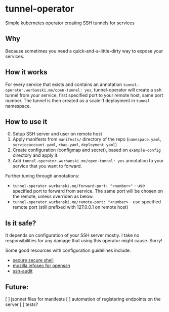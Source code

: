 # tunnel-operator

Simple kubernetes operator creating SSH tunnels for services

## Why

Because sometimes you need a quick-and-a-little-dirty way to expose your services.

## How it works

For every service that exists and contains an annotation `tunnel-operator.wurbanski.me/open-tunnel: yes`, tunnel-operator will create a ssh tunnel from your service, first specified port to your remote host, same port number.
The tunnel is then created as a scale-1 deployment in `tunnel` namespace.

## How to use it

0. Setup SSH server and user on remote host
1. Apply manifests from `manifests/` directory of the repo (`namespace.yaml`, `serviceaccount.yaml`, `rbac.yaml`, `deployment.yaml`)
2. Create configuration (configmap and secret), based on `example-config` directory and apply it.
3. Add `tunnel-operator.wurbanski.me/open-tunnel: yes` annotation to your service that you want to forward.

Further tuning through annotations:

* `tunnel-operator.wurbanski.me/forward-port: "<number>"` - use specified port to forward from service. The same port will be chosen on the remote, unless overriden as below.
* `tunnel-operator.wurbanski.me/remote-port: "<number>` - use specified remote port (still prefixed with 127.0.0.1 on remote host)

## Is it safe?

It depends on configuration of your SSH server mostly. I take no responsibilities for any damage that using this operator might cause. Sorry!

Some good resources with configuration guidelines include:

* [secure secure shell](https://stribika.github.io/2015/01/04/secure-secure-shell.html)
* [mozilla infosec for openssh](https://infosec.mozilla.org/guidelines/openssh)
* [ssh-audit](https://github.com/arthepsy/ssh-audit)

## Future:

[ ] jsonnet files for manifests
[ ] automation of registering endpoints on the server
[ ] tests?

